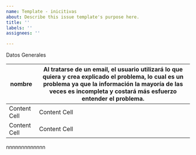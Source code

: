 ```yaml
---
name: Template - inicitivas
about: Describe this issue template's purpose here.
title: ''
labels: ''
assignees: ''

---
```


Datos Generales

| nombre  | Al tratarse de un email, el usuario utilizará lo que quiera y crea explicado el problema, lo cual es un problema ya que la información la mayoría de las veces es incompleta y costará más esfuerzo entender el problema. |
| ------------- | ------------- |
| Content Cell  | Content Cell  |
| Content Cell  | Content Cell  |

nnnnnnnnnnnnn
